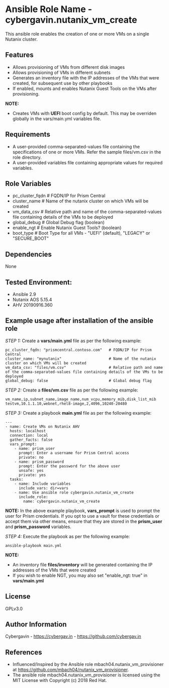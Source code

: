 Ansible Role Name - cybergavin.nutanix_vm_create
================================================

This ansible role enables the creation of one or more VMs on a single Nutanix cluster.


Features
---------

- Allows provisioning of VMs from different disk images
- Allows provisioning of VMs in different subnets
- Generates an inventory file with the IP addresses of the VMs that were created, for subsequent use by other playbooks
- If enabled, mounts and enables Nutanix Guest Tools on the VMs after provisioning.

**NOTE:**
- Creates VMs with **UEFI** boot config by default. This may be overriden globally in the vars/main.yml variables file.


Requirements
------------

- A user-provided comma-separated-values file containing the specifications of one or more VMs. Refer the sample files/vm.csv in the role directory.
- A user-provided variables file containing appropriate values for required variables.


Role Variables
--------------

- pc_cluster_fqdn   # FQDN/IP for Prism Central
- cluster_name      # Name of the nutanix cluster on which VMs will be created 
- vm_data_csv       # Relative path and name of the comma-separated-values file containing details of the VMs to be deployed
- global_debug      # Global Debug flag (boolean)
- enable_ngt        # Enable Nutanix Guest Tools? (boolean)
- boot_type         # Boot Type for all VMs - "UEFI" (default), "LEGACY" or "SECURE_BOOT"


Dependencies
------------

None


Tested Environment:
-------------------

- Ansible 2.9
- Nutanix AOS 5.15.4
- AHV 20190916.360


Example usage after installation of the ansible role
-----------------------------------------------------

*STEP 1:* Create a **vars/main.yml** file as per the following example:

    pc_cluster_fqdn: "prismcentral.contoso.com"   # FQDN/IP for Prism Central
    cluster_name: "mynutanix"                     # Name of the nutanix cluster on which VMs will be created
    vm_data_csv: "files/vm.csv"                   # Relative path and name of the comma-separated-values file containing details of the VMs to be deployed
    global_debug: false                           # Global debug flag


*STEP 2:* Create a **files/vm.csv** file as per the following example:

    vm_name,ip,subnet_name,image_name,num_vcpu,memory_mib,disk_list_mib
    testvm,10.1.1.10,webnet,rhel8-image,2,4096,10240-20480


*STEP 3:* Create a playbook **main.yml** file as per the following example:   

    ---
    - name: Create VMs on Nutanix AHV
      hosts: localhost
      connection: local
      gather_facts: false
      vars_prompt:
        - name: prism_user
          prompt: Enter a username for Prism Central access
          private: no
        - name: prism_password
          prompt: Enter the password for the above user
          unsafe: yes
          private: yes
      tasks:
        - name: Include variables
          include_vars: dir=vars
        - name: Use ansible role cybergavin.nutanix_vm_create
          include_role:
            name: cybergavin.nutanix_vm_create

**NOTE:** In the above example playbook, **vars_prompt** is used to prompt the user for Prism credentials. If you opt to
use a vault for these credentials or accept them via other means, ensure that they are stored in the **prism_user** and **prism_password** variables.


*STEP 4:* Execute the playbook as per the following example:

    ansible-playbook main.yml


**NOTE:**
- An inventory file **files/inventory** will be generated containing the IP addresses of the VMs that were created
- If you wish to enable NGT, you may also set "enable_ngt: true" in **vars/main.yml**


License
-------

GPLv3.0


Author Information
------------------

Cybergavin - https://cybergav.in - https://github.com/cybergav.in


References
-----------

- Influenced/Inspired by the Ansible role mbach04.nutanix_vm_provisioner at https://github.com/mbach04/nutanix_vm_provisioner.
- The ansible role mbach04.nutanix_vm_provisioner is licensed using the MIT License with Copyright (c) 2018 Red Hat.
